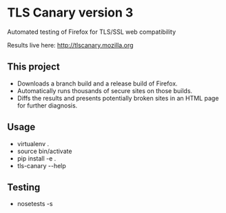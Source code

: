# TLS Canary version 3
Automated testing of Firefox for TLS/SSL web compatibility

Results live here:
http://tlscanary.mozilla.org

## This project
* Downloads a branch build and a release build of Firefox.
* Automatically runs thousands of secure sites on those builds.
* Diffs the results and presents potentially broken sites in an HTML page for further diagnosis.

## Usage
* virtualenv .
* source bin/activate
* pip install -e .
* tls-canary --help

## Testing
* nosetests -s

